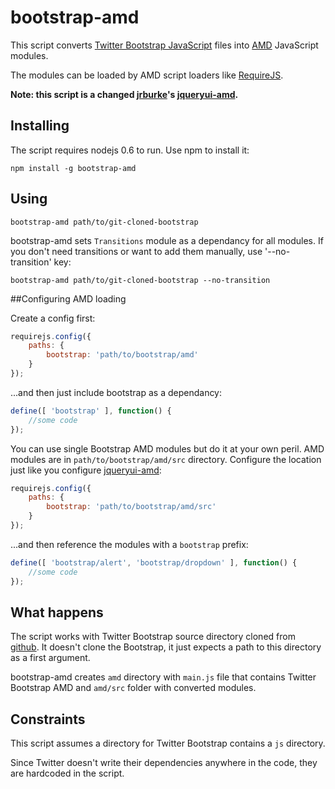 # bootstrap-amd

This script converts [Twitter Bootstrap JavaScript](http://twitter.github.com/bootstrap/javascript.html) files into
[AMD](https://github.com/amdjs/amdjs-api/wiki/AMD) JavaScript modules.

The modules can be loaded by AMD script loaders like [RequireJS](http://requirejs.org).

**Note: this script is a changed [jrburke](https://github.com/jrburke)'s [jqueryui-amd](https://github.com/jrburke/jqueryui-amd).**

## Installing

The script requires nodejs 0.6 to run. Use npm to install it:

    npm install -g bootstrap-amd

## Using

    bootstrap-amd path/to/git-cloned-bootstrap

bootstrap-amd sets `Transitions` module as a dependancy for all modules. If you don't need transitions or want to add them manually, use '--no-transition' key:

    bootstrap-amd path/to/git-cloned-bootstrap --no-transition

##Configuring AMD loading

Create a config first:

```javascript
requirejs.config({
    paths: {
        bootstrap: 'path/to/bootstrap/amd'
    }
});
```

...and then just include bootstrap as a dependancy:


```javascript
define([ 'bootstrap' ], function() {
    //some code
});
```

You can use single Bootstrap AMD modules but do it at your own peril. AMD modules are in `path/to/bootstrap/amd/src` directory. Configure the location just like you configure [jqueryui-amd](https://github.com/jrburke/jqueryui-amd#configuring-amd-loading):

```javascript
requirejs.config({
    paths: {
        bootstrap: 'path/to/bootstrap/amd/src'
    }
});
```

...and then reference the modules with a `bootstrap` prefix:


```javascript
define([ 'bootstrap/alert', 'bootstrap/dropdown' ], function() {
    //some code
});
```

## What happens

The script works with Twitter Bootstrap source directory cloned from [github](https://github.com/twitter/bootstrap/). It doesn't clone the Bootstrap, it just expects a path to this directory as a first argument.

bootstrap-amd creates `amd` directory with `main.js` file that contains Twitter Bootstrap AMD and `amd/src` folder with converted modules.

## Constraints

This script assumes a directory for Twitter Bootstrap contains a `js` directory.

Since Twitter doesn't write their dependencies anywhere in the code, they are hardcoded in the script.
